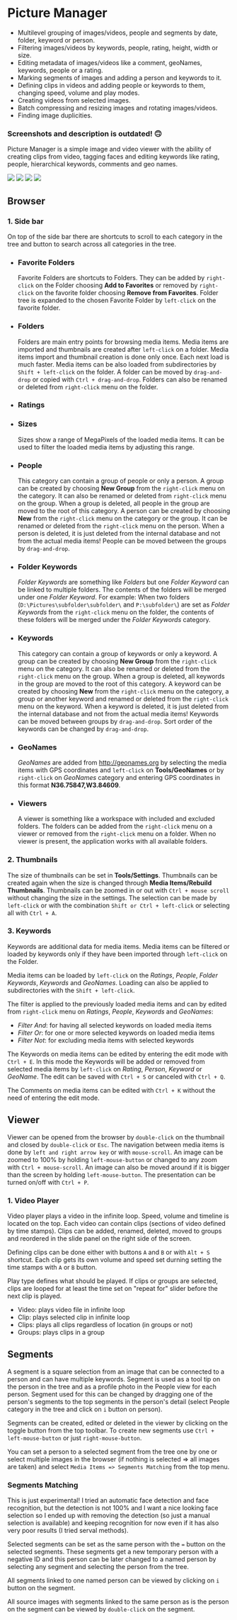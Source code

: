 # Picture Manager

- Multilevel grouping of images/videos, people and segments by date, folder, keyword or person.
- Filtering images/videos by keywords, people, rating, height, width or size.
- Editing metadata of images/videos like a comment, geoNames, keywords, people or a rating.
- Marking segments of images and adding a person and keywords to it.
- Defining clips in videos and adding people or keywords to them, changing speed, volume and play modes.
- Creating videos from selected images.
- Batch compressing and resizing images and rotating images/videos.
- Finding image duplicities.

### Screenshots and description is outdated! 🙃

Picture Manager is a simple image and video viewer with the ability of creating clips from video, tagging faces and editing keywords like rating, people, hierarchical keywords, comments and geo names.

![](./screenshot0.jpg)
![](./screenshot1.jpg)
![](./screenshot2.jpg)
![](./screenshot3.jpg)

## Browser

### 1. Side bar
On top of the side bar there are shortcuts to scroll to each category in the tree and button to search across all categories in the tree.

- ### Favorite Folders
  Favorite Folders are shortcuts to Folders. They can be added by `right-click` on the Folder choosing **Add to Favorites** or removed by `right-click` on the favorite folder choosing **Remove from Favorites**. Folder tree is expanded to the chosen Favorite Folder by `left-click` on the favorite folder.
- ### Folders
  Folders are main entry points for browsing media items. Media items are imported and thumbnails are created after `left-click` on a folder. Media items import and thumbnail creation is done only once. Each next load is much faster. Media items can be also loaded from subdirectories by `Shift + left-click` on the folder.
  A folder can be moved by `drag-and-drop` or copied with `Ctrl + drag-and-drop`. Folders can also be renamed or deleted from `right-click` menu on the folder.
- ### Ratings
- ### Sizes
  Sizes show a range of MegaPixels of the loaded media items. It can be used to filter the loaded media items by adjusting this range.
- ### People
  This category can contain a group of people or only a person.
  A group can be created by choosing **New Group** from the `right-click` menu on the category. It can also be renamed or deleted from `right-click` menu on the group. When a group is deleted, all people in the group are moved to the root of this category.
  A person can be created by choosing **New** from the `right-click` menu on the category or the group. It can be renamed or deleted from the `right-click` menu on the person. When a person is deleted, it is just deleted from the internal database and not from the actual media items!
  People can be moved between the groups by `drag-and-drop`.
- ### Folder Keywords
  _Folder Keywords_ are something like _Folders_ but one _Folder Keyword_ can be linked to multiple folders. The contents of the folders will be merged under one _Folder Keyword_.
  For example: When two folders (`D:\Pictures\subfolder\subfolder\` and `P:\subfolder\`) are set as _Folder Keywords_ from the `right-click` menu on the folder, the contents of these folders will be merged under the _Folder Keywords_ category.
- ### Keywords
  This category can contain a group of keywords or only a keyword.
  A group can be created by choosing **New Group** from the `right-click` menu on the category. It can also be renamed or deleted from the `right-click` menu on the group. When a group is deleted, all keywords in the group are moved to the root of this category.
  A keyword can be created by choosing **New** from the `right-click` menu on the category, a group or another keyword and renamed or deleted from the `right-click` menu on the keyword. When a keyword is deleted, it is just deleted from the internal database and not from the actual media items!
  Keywords can be moved between groups by `drag-and-drop`. Sort order of the keywords can be changed by `drag-and-drop`.
- ### GeoNames
  _GeoNames_ are added from http://geonames.org by selecting the media items with GPS coordinates and `left-click` on **Tools/GeoNames** or by `right-click` on _GeoNames_ category and entering GPS coordinates in this format **N36.75847,W3.84609**.
- ### Viewers
  A viewer is something like a workspace with included and excluded folders. The folders can be added from the `right-click` menu on a viewer or removed from the `right-click` menu on a folder.
  When no viewer is present, the application works with all available folders.

### 2. Thumbnails

The size of thumbnails can be set in **Tools/Settings**. Thumbnails can be created again when the size is changed through **Media Items/Rebuild Thumbnails**. Thumbnails can be zoomed in or out with `Ctrl + mouse scroll` without changing the size in the settings.
The selection can be made by `left-click` or with the combination `Shift or Ctrl + left-click` or selecting all with `Ctrl + A`.

### 3. Keywords

Keywords are additional data for media items. Media items can be filtered or loaded by keywords only if they have been imported through `left-click` on the Folder.

Media items can be loaded by `left-click` on the _Ratings_, _People_, _Folder Keywords_, _Keywords_ and _GeoNames_. Loading can also be applied to subdirectories with the `Shift + left-click`.

The filter is applied to the previously loaded media items and can by edited from `right-click` menu on _Ratings_, _People_, _Keywords_ and _GeoNames_:

- _Filter And_: for having all selected keywords on loaded media items
- _Filter Or_: for one or more selected keywords on loaded media items
- _Filter Not_: for excluding media items with selected keywords

The Keywords on media items can be edited by entering the edit mode with `Ctrl + E`. In this mode the Keywords will be added or removed from selected media items by `left-click` on _Rating_, _Person_, _Keyword_ or _GeoName_. The edit can be saved with `Ctrl + S` or canceled with `Ctrl + Q`.

The Comments on media items can be edited with `Ctrl + K` without the need of entering the edit mode.

## Viewer

Viewer can be opened from the browser by `double-click` on the thumbnail and closed by `double-click` or `Esc`. The navigation between media items is done by `left and right arrow key` or with `mouse-scroll`. An image can be zoomed to 100% by holding `left-mouse-button` or changed to any zoom with `Ctrl + mouse-scroll`. An image can also be moved around if it is bigger than the screen by holding `left-mouse-button`.
The presentation can be turned on/off with `Ctrl + P`.
### 1. Video Player
  Video player plays a video in the infinite loop. Speed, volume and timeline is located on the top. Each video can contain clips (sections of video defined by time stamps). Clips can be added, renamed, deleted, moved to groups and reordered in the slide panel on the right side of the screen.
  
  Defining clips can be done either with buttons `A` and `B` or with `Alt + S` shortcut. Each clip gets its own volume and speed set durning setting the time stamps with `A` or `B` button.
  
  Play type defines what should be played. If clips or groups are selected, clips are looped for at least the time set on "repeat for" slider before the next clip is played.
   - Video: plays video file in infinite loop
   - Clip: plays selected clip in infinite loop
   - Clips: plays all clips regardless of location (in groups or not)
   - Groups: plays clips in a group


## Segments
A segment is a square selection from an image that can be connected to a person and can have multiple keywords. Segment is used as a tool tip on the person in the tree and as a profile photo in the People view for each person. Segment used for this can be changed by dragging one of the person's segments to the top segments in the person's detail (select People category in the tree and click on `i` button on person).

Segments can be created, edited or deleted in the viewer by clicking on the toggle button from the top toolbar. To create new segments use `Ctrl + left-mouse-button` or just `right-mouse-button`.

You can set a person to a selected segment from the tree one by one or select multiple images in the browser (if nothing is selected => all images are taken) and select `Media Items => Segments Matching` from the top menu.

### Segments Matching
This is just experimental! I tried an automatic face detection and face recognition, but the detection is not 100% and I want a nice looking face selection so I ended up with removing the detection (so just a manual selection is available) and keeping recognition for now even if it has also very poor results (I tried serval methods).

Selected segments can be set as the same person with the `=` button on the selected segments. These segments get a new temporary person with a negative ID and this person can be later changed to a named person by selecting any segment and selecting the person from the tree.

All segments linked to one named person can be viewed by clicking on `i` button on the segment.

All source images with segments linked to the same person as is the person on the segment can be viewed by `double-click` on the segment.
